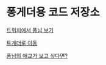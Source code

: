 # 퐁게더용 코드 저장소

[트위치에서 퐁님 보기](https://twitch.tv/m_pong)

[트게더로 이동](https://tgd.kr/s/m_pong)

[퐁님의 애교가 보고 싶다면?](https://www.twitch.tv/m_pong/videos?filter=clips&range=7d)